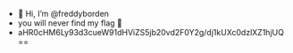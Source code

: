 - 👋 Hi, I’m @freddyborden
- you will never find my flag 💩
- aHR0cHM6Ly93d3cueW91dHViZS5jb20vd2F0Y2g/dj1kUXc0dzlXZ1hjUQ==
<!---
freddyborden/freddyborden is a ✨ special ✨ repository because its `README.md` (this file) appears on your GitHub profile.
You can click the Preview link to take a look at your changes.
--->
